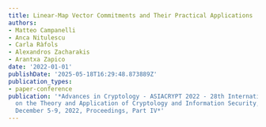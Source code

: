 ```yaml
---
title: Linear-Map Vector Commitments and Their Practical Applications
authors:
- Matteo Campanelli
- Anca Nitulescu
- Carla Ràfols
- Alexandros Zacharakis
- Arantxa Zapico
date: '2022-01-01'
publishDate: '2025-05-18T16:29:48.873889Z'
publication_types:
- paper-conference
publication: '*Advances in Cryptology - ASIACRYPT 2022 - 28th International Conference
  on the Theory and Application of Cryptology and Information Security, Taipei, Taiwan,
  December 5-9, 2022, Proceedings, Part IV*'
---
```

